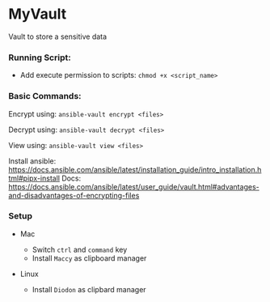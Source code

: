 # MyVault
Vault to store a sensitive data

### Running Script:
 - Add execute permission to scripts: `chmod +x <script_name> `

### Basic Commands:
Encrypt using: `ansible-vault encrypt <files>`

Decrypt using: `ansible-vault decrypt <files>`

View using: `ansible-vault view <files>`

Install ansible: https://docs.ansible.com/ansible/latest/installation_guide/intro_installation.html#pipx-install
Docs: https://docs.ansible.com/ansible/latest/user_guide/vault.html#advantages-and-disadvantages-of-encrypting-files

### Setup 

- Mac

  - Switch `ctrl` and `command` key
  - Install `Maccy` as clipboard manager

- Linux
  
  - Install `Diodon` as clipbard manager 
